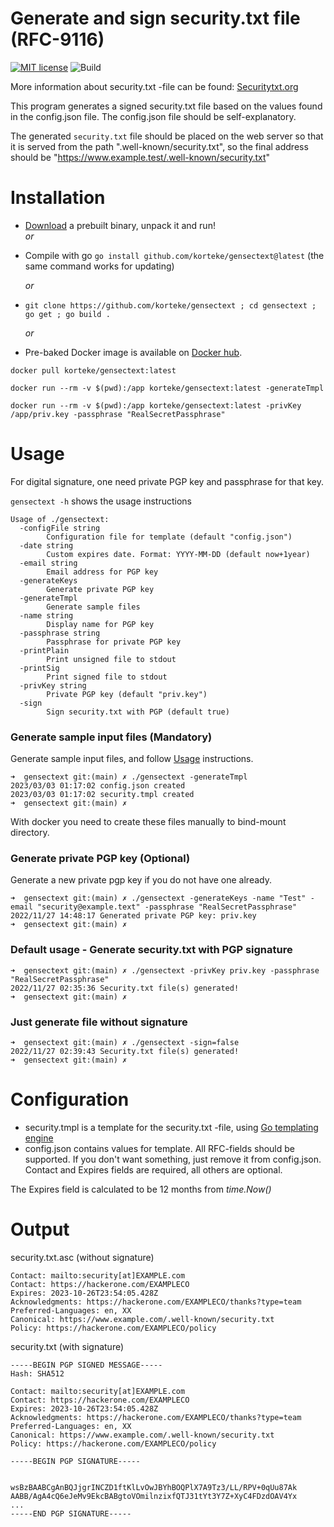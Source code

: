 # Generate and sign security.txt file (RFC-9116)
[![MIT license](https://img.shields.io/github/license/korteke/gensectext.svg)](https://github.com/korteke/gensectext/blob/main/LICENSE.md)
![Build](https://github.com/korteke/gensectext/actions/workflows/go.yaml/badge.svg)

More information about security.txt -file can be found: [Securitytxt.org](https://securitytxt.org/)

This program generates a signed security.txt file based on the values found in the config.json file. The config.json file should be self-explanatory.

The generated `security.txt` file should be placed on the web server so that it is served from the path ".well-known/security.txt", so the final address should be "https://www.example.test/.well-known/security.txt"
 
# Installation 
- [Download](https://github.com/korteke/gensectext/releases/latest) a prebuilt binary, unpack it and run!    
    _or_ 

- Compile with go `go install github.com/korteke/gensectext@latest` (the same command works for updating)

   _or_   
- `git clone https://github.com/korteke/gensectext ; cd gensectext ; go get ; go build .`   

  _or_   
- Pre-baked Docker image is available on [Docker hub](https://hub.docker.com/r/korteke/gensectext).
```
docker pull korteke/gensectext:latest

docker run --rm -v $(pwd):/app korteke/gensectext:latest -generateTmpl   

docker run --rm -v $(pwd):/app korteke/gensectext:latest -privKey /app/priv.key -passphrase "RealSecretPassphrase"
```

# Usage
For digital signature, one need private PGP key and passphrase for that key.

`gensectext -h` shows the usage instructions 

```
Usage of ./gensectext:
  -configFile string
        Configuration file for template (default "config.json")
  -date string
    	Custom expires date. Format: YYYY-MM-DD (default now+1year)
  -email string
        Email address for PGP key
  -generateKeys
        Generate private PGP key
  -generateTmpl
    	Generate sample files
  -name string
        Display name for PGP key
  -passphrase string
        Passphrase for private PGP key
  -printPlain
    	Print unsigned file to stdout
  -printSig
    	Print signed file to stdout
  -privKey string
        Private PGP key (default "priv.key")
  -sign
        Sign security.txt with PGP (default true)
```

### Generate sample input files (Mandatory)
Generate sample input files, and follow [Usage](#usage) instructions.
```
➜  gensectext git:(main) ✗ ./gensectext -generateTmpl
2023/03/03 01:17:02 config.json created
2023/03/03 01:17:02 security.tmpl created
➜  gensectext git:(main) ✗
```
With docker you need to create these files manually to bind-mount directory.
### Generate private PGP key (Optional)
Generate a new private pgp key if you do not have one already.
```
➜  gensectext git:(main) ✗ ./gensectext -generateKeys -name "Test" -email "security@example.text" -passphrase "RealSecretPassphrase"
2022/11/27 14:48:17 Generated private PGP key: priv.key
➜  gensectext git:(main) ✗ 
```

### Default usage - Generate security.txt with PGP signature
```
➜  gensectext git:(main) ✗ ./gensectext -privKey priv.key -passphrase "RealSecretPassphrase"
2022/11/27 02:35:36 Security.txt file(s) generated!
➜  gensectext git:(main) ✗
```

### Just generate file without signature
```
➜  gensectext git:(main) ✗ ./gensectext -sign=false
2022/11/27 02:39:43 Security.txt file(s) generated!
➜  gensectext git:(main) ✗
```

# Configuration
* security.tmpl is a template for the security.txt -file, using [Go templating engine](https://pkg.go.dev/text/template)
* config.json contains values for template. All RFC-fields should be supported. If you don't want something, just remove it from config.json. Contact and Expires fields are required, all others are optional.   
  
The Expires field is calculated to be 12 months from *time.Now()*

# Output
security.txt.asc (without signature)
```
Contact: mailto:security[at]EXAMPLE.com
Contact: https://hackerone.com/EXAMPLECO
Expires: 2023-10-26T23:54:05.428Z
Acknowledgments: https://hackerone.com/EXAMPLECO/thanks?type=team
Preferred-Languages: en, XX
Canonical: https://www.example.com/.well-known/security.txt
Policy: https://hackerone.com/EXAMPLECO/policy
```

security.txt (with signature)
```
-----BEGIN PGP SIGNED MESSAGE-----
Hash: SHA512

Contact: mailto:security[at]EXAMPLE.com
Contact: https://hackerone.com/EXAMPLECO
Expires: 2023-10-26T23:54:05.428Z
Acknowledgments: https://hackerone.com/EXAMPLECO/thanks?type=team
Preferred-Languages: en, XX
Canonical: https://www.example.com/.well-known/security.txt
Policy: https://hackerone.com/EXAMPLECO/policy

-----BEGIN PGP SIGNATURE-----


wsBzBAABCgAnBQJjgrINCZD1ftKlLvOwJBYhBOQPlX7A9Tz3/LL/RPV+0qUu87Ak
AABB/AgA4cQ6eJeMv9EkcBABgtoVOmilnzixfQTJ31tYt3Y7Z+XyC4FDzdOAV4Yx
...
-----END PGP SIGNATURE-----
```







